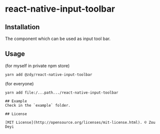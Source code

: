 # react-native-input-toolbar

## Installation
The component which can be used as input tool bar.

## Usage
 (for myself in private npm store)
```
yarn add @zdy/react-native-input-toolbar
```
(for everyone)
```
yarn add file:/...path.../react-native-input-toolbar

## Example
Check in the `example` folder.

## License

[MIT License](http://opensource.org/licenses/mit-license.html). © Zou Deyi
